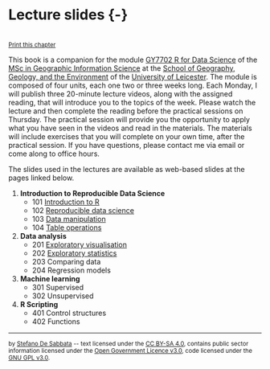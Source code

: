 # Lecture slides {-}

<br/><small><a href="javascript:if(window.print)window.print()">Print this chapter</a></small>

This book is a companion for the module [GY7702 R for Data Science](https://le.ac.uk/modules/2021/gy7702) of the [MSc in Geographic Information Science](https://le.ac.uk/courses/geographical-information-science-msc/2021) at the [School of Geography, Geology, and the Environment](https://le.ac.uk/gge) of the [University of Leicester](https://le.ac.uk/). The module is composed of four units, each one two or three weeks long. Each Monday, I will publish three 20-minute lecture videos, along with the assigned reading, that will introduce you to the topics of the week. Please watch the lecture and then complete the reading before the practical sessions on Thursday. The practical session  will provide you the opportunity to apply what you have seen in the videos and read in the materials. The materials will include exercises that you will complete on your own time, after the practical session. If you have questions, please contact me via email or come along to office hours.

The slides used in the lectures are available as web-based slides at the pages linked below. 

1. **Introduction to Reproducible Data Science**
    - 101 [Introduction to R](slides/101-slides-introduction.html)
    - 102 [Reproducible data science](slides/102-slides-reproducible-data-science.html)
    - 103 [Data manipulation](slides/103-slides-data-manipulation.html)
    - 104 [Table operations](slides/104-slides-table-operations.html)
3. **Data analysis**
    - 201 [Exploratory visualisation](slides/201-slides-data-visualisation.html)
    - 202 [Exploratory statistics](slides/202-slides-exploratory-statistics.html)
    - 203 Comparing data
    - 204 Regression models
4. **Machine learning**
    - 301 Supervised
    - 302 Unsupervised
2. **R Scripting**
    - 401 Control structures
    - 402 Functions


---

<small>by [Stefano De Sabbata](https://sdesabbata.github.io/) -- text licensed under the [CC BY-SA 4.0](https://creativecommons.org/licenses/by-sa/4.0/), contains public sector information licensed under the [Open Government Licence v3.0](http://www.nationalarchives.gov.uk/doc/open-government-licence), code licensed under the [GNU GPL v3.0](https://www.gnu.org/licenses/gpl-3.0.html).</small>
